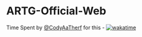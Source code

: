 # ARTG-Official-Web
 
Time Spent by [@CodyAaTherf](https://github.com/CodyAaTherf) for this -
[![wakatime](https://wakatime.com/badge/user/038e9c8d-3c36-4d4d-a1e3-e6a3b7d06c26/project/80991db6-a019-4146-92e1-d68fbd232774.svg)](https://wakatime.com/badge/user/038e9c8d-3c36-4d4d-a1e3-e6a3b7d06c26/project/80991db6-a019-4146-92e1-d68fbd232774)